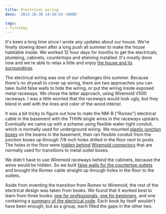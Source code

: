 ```yaml
---
title: Electrical wiring
date: '2013-10-30 14:38:54 +0000'

tags:
- firstday
---
```


It's been a long time since I wrote any updates about our house.
We're finally slowing down after a long push all summer to make the
house habitable inside.  We worked 12 hour days for months to get the
electricals, plumbing, cabinets, countertops and shelving installed.
It's mostly done now and we're able to relax a little and enjoy
[the house and its surroundings](/gallery/firstday-cottage/IMG_20131011_074148.jpg).
<!--more-->

The electrical wiring was one of our challenges this summer.  Because
there's no drywall to cover up wiring, there are two approaches you
can take: build false walls to hide the wiring, or put the wiring
inside exposed metal raceways.  We chose the latter approach, using
Wiremold V500 raceways.  I was a little worried that the raceways
would look ugly, but they blend in well with the lines and color of
the wood interior.

It was a bit tricky to figure out how to mate the NM-B ("Romex")
electrical cable in the basement with the THHN single wires in the
raceways upstairs.  Eventually we came up with a scheme using flexible
water-tight conduit, which is normally used for underground wiring.
We mounted
[plastic junction boxes](/gallery/firstday-cottage/IMG_20130624_084134.jpg)
on the beams in the basement, then ran flexible conduit from the junction
boxes up through 7/8 inch holes drilled in the floor next to posts.
The holes in the floor were
[hidden behind](/gallery/firstday-cottage/IMG_20130623_132749.jpg)
[Wiremold connectors](/gallery/firstday-cottage/IMG_20130623_132507.jpg)
that are normally used for transitions to metal outlet boxes.

We didn't have to use Wiremold raceways behind the cabinets, because
the wires would be hidden.  So we built
[false walls for the countertop outlets](/gallery/firstday-cottage/IMG_20130622_182931.jpg)
and brought the Romex cable straight up through holes in the floor to the
outlets. 

Aside from inventing the transition from Romex to Wiremold, the rest
of the electrical design was taken from books.  We found that it
worked best to learn from three books:
[one for professionals](http://www.amazon.com/Wiring-House-4th-Completely-Revised/dp/1600852610/),
[one for beginners](http://www.amazon.com/Black-Decker-Complete-Wiring-Edition/dp/1589236017/),
and one containing a
[summary of the electrical code](http://www.amazon.com/Code-Check-Electrical-6th-Illustrated/dp/160085334X/).
Each book by itself wouldn't have been enough, but as a group, each
filled the gaps in the other two.
